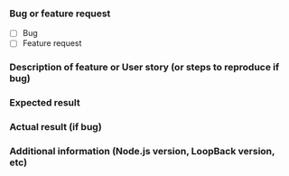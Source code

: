 ### Bug or feature request

<!--
Mark your choice with an "x" (eg. [x], NOT [*]).
-->

- [ ] Bug
- [ ] Feature request

### Description of feature or User story (or steps to reproduce if bug)



### Expected result



### Actual result (if bug)



### Additional information (Node.js version, LoopBack version, etc)
